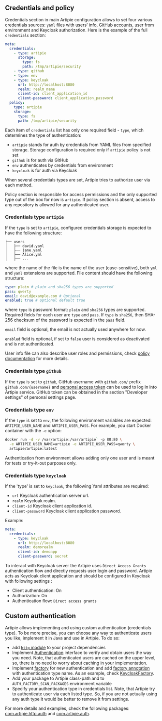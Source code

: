 ## Credentials and policy

Credentials section in main Artipie configuration allows to set four various credentials sources:
`yaml` files with users' info, GitHub accounts, user from environment and Keycloak authorization. 
Here is the example of the full `credentials` section: 

```yaml
meta:
  credentials:
    - type: artipie
      storage: 
        type: fs
        path: /tmp/artipie/security
    - type: github
    - type: env
    - type: keycloak
      url: http://localhost:8080
      realm: realm_name
      client-id: client_application_id
      client-password: client_application_password
  policy:
    type: artipie
    storage:
      type: fs
      path: /tmp/artipie/security
```
Each item of `credentials` list has only one required field - `type`, which determines the type of
authentication:
- `artipie` stands for auth by credentials from YAML files from specified storage. Storage configuration
is required only if `artipie` policy is not set
- `github` is for auth via GitHub
- `env` authenticates by credentials from environment
- `keycloak` is for auth via Keycloak

When several credentials types are set, Artipie tries to authorize user via each method.

Policy section is responsible for access permissions and the only supported type out of the box 
for now is `artipie`. If policy section is absent, access to any repository is allowed for any 
authenticated user.

### Credentials type `artipie`

If the `type` is set to `artipie`, configured credentials storage is expected to have the following structure:
```
├── users
│   ├── david.yaml
│   ├── jane.yaml
│   ├── Alice.yml
│   ├── ...
```
where the name of the file is the name of the user (case-sensitive), both `yml` and `yaml` extensions are
supported. File content should have the following structure:
```yaml
type: plain # plain and sha256 types are supported
pass: qwerty
email: david@example.com # Optional
enabled: true # optional default true
```
where `type` is password format: `plain` and `sha256` types are supported. Required fields for each 
user are `type` and `pass`. If `type` is `sha256`, then SHA-256 checksum of the password is expected 
in the `pass` field.

`email` field is optional, the email is not actually used anywhere for now.

`enabled` field is optional, if set to `false` user is considered as deactivated and is not authenticated.

User info file can also describe user roles and permissions, check [policy documentation](./Configuration-Policy) for more details.

### Credentials type `github`

If the `type` is set to `github`, GitHub username with `github.com/` prefix `github.com/{username}` 
and [personal access token](https://docs.github.com/en/authentication/keeping-your-account-and-data-secure/creating-a-personal-access-token) 
can be used to log in into Artipie service. GitHub token can be obtained in the section 
"Developer settings" of personal settings page.

### Credentials type `env`

If the `type` is set to `env`, the following environment variables are expected:
`ARTIPIE_USER_NAME` and `ARTIPIE_USER_PASS`. For example, you start
Docker container with the `-e` option:

```bash
docker run -d -v /var/artipie:/var/artipie` -p 80:80 \
  -e ARTIPIE_USER_NAME=artipie -e ARTIPIE_USER_PASS=qwerty \
  artipie/artipie:latest
```

Authentication from environment allows adding only one user and is meant for tests or try-it-out 
purposes only.

### Credentials type `keycloak`

If the 'type' is set to `keycloak`, the following Yaml attributes are required:
* `url` Keycloak authentication server url.
* `realm` Keycloak realm.
* `client-id` Keycloak client application id.
* `client-password` Keycloak client application password.

Example:
```yaml
meta:
  credentials:
    - type: keycloak
      url: http://localhost:8080
      realm: demorealm
      client-id: demoapp
      client-password: secret
```

To interact with Keycloak server the Artipie uses `Direct Access Grants` authentication flow 
and directly requests user login and password. 
Artipie acts as Keycloak client application and should be configured in Keycloak with following settings :
* Client authentication: On
* Authorization: On
* Authentication flow: `Direct access grants`

## Custom authentication

Artipie allows implementing and using custom authentication (credentials type). To be more precise,
you can choose any way to authenticate users you like, implement it in Java and use in Artipie. To do
so:

- add [`http` module](https://github.com/artipie/http) to your project dependencies 
- Implement [Authentication](https://github.com/artipie/http/blob/master/src/main/java/com/artipie/http/auth/Authentication.java) interface 
to verify and obtain users the way you need. Note, that authenticated users are cached on the upper level,
so, there is no need to worry about caching in your implementation.
- Implement [factory](https://github.com/artipie/http/blob/master/src/main/java/com/artipie/http/auth/AuthFactory.java) for new authentication
and add [factory annotation](https://github.com/artipie/http/blob/master/src/main/java/com/artipie/http/auth/ArtipieAuthFactory.java) 
with authentication type name. As an example, check [KeycloakFactory](https://github.com/artipie/artipie/blob/master/src/main/java/com/artipie/auth/AuthFromKeycloakFactory.java).
- Add your package to Artipie class-path and to `AUTH_FACTORY_SCAN_PACKAGES` environment variable
- Specify your authentication type in credentials list. Note, that Artipie try to authenticate 
user via each listed type. So, if you are not actually using any auth type it would be better 
to remove it from settings.

For more details and examples, check the following packages: [com.artipie.http.auth](https://github.com/artipie/http/tree/master/src/main/java/com/artipie/http/auth) 
and [com.artipie.auth](https://github.com/artipie/artipie/tree/master/src/main/java/com/artipie/auth).
